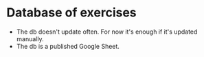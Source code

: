 # Database of exercises

- The db doesn't update often. For now it's enough if it's updated manually.
- The db is a published Google Sheet.
